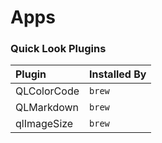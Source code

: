 # Apps

### Quick Look Plugins

| Plugin | Installed By |
| :--- | :--- |
| QLColorCode | `brew` |
| QLMarkdown | `brew` |
| qlImageSize | `brew` |

